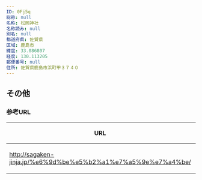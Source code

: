 ```yaml
---
ID: 0Fj5q
総称: null
名称: 松岡神社
名称読み: null
別名: null
都道府県: 佐賀県
区域: 鹿島市
緯度: 33.086807
経度: 130.113205
郵便番号: null
住所: 佐賀県鹿島市浜町甲３７４０
---
```


## その他

### 参考URL

| URL                                                           | 説明   |
| ------------------------------------------------------------- | ------ |
| http://sagaken-jinja.jp/%e6%9d%be%e5%b2%a1%e7%a5%9e%e7%a4%be/ | 神社庁 |
